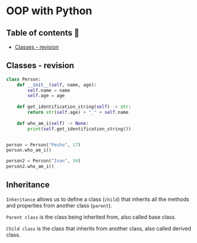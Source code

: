 # OOP with Python️

## Table of contents 📜

- [Classes - revision](#classes-revision)

## Classes - revision

```python
class Person:
    def __init__(self, name, age):
        self.name = name
        self.age = age
    
    def get_identification_string(self) -> str:
        return str(self.age) + "_" + self.name
 
    def who_am_i(self) -> None:
        print(self.get_identification_string())


person = Person("Pesho", 17)
person.who_am_i()

person2 = Person("Ivan", 34)
person2.who_am_i()
```

## Inheritance

`Inheritance` allows us to define a class (`child`) that inherits all the methods and properties from another class (`parent`).

`Parent class` is the class being inherited from, also called base class.

`Child class` is the class that inherits from another class, also called derived class.
